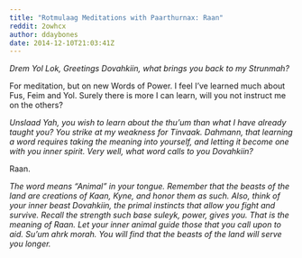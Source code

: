 ```yaml
---
title: "Rotmulaag Meditations with Paarthurnax: Raan"
reddit: 2owhcx
author: ddaybones
date: 2014-12-10T21:03:41Z
---
```


*Drem Yol Lok, Greetings Dovahkiin, what brings you back to my Strunmah?* 

For meditation, but on new Words of Power. I feel I’ve learned much about Fus, Feim and Yol. Surely there is more I can learn, will you not instruct me on the others?

*Unslaad Yah, you wish to learn about the thu’um than what I have already taught you? You strike at my weakness for Tinvaak. Dahmann, that learning a word requires taking the meaning into yourself, and letting it become one with you inner spirit. Very well, what word calls to you Dovahkiin?*

Raan.

*The word means “Animal” in your tongue. Remember that the beasts of the land are creations of Kaan, Kyne, and honor them as such. Also, think of your inner beast Dovahkiin, the primal instincts that allow you fight and survive. Recall the strength such base suleyk, power, gives you. That is the meaning of Raan. Let your inner animal guide those that you call upon to aid. Su’um ahrk morah. You will find that the beasts of the land will serve you longer.* 

